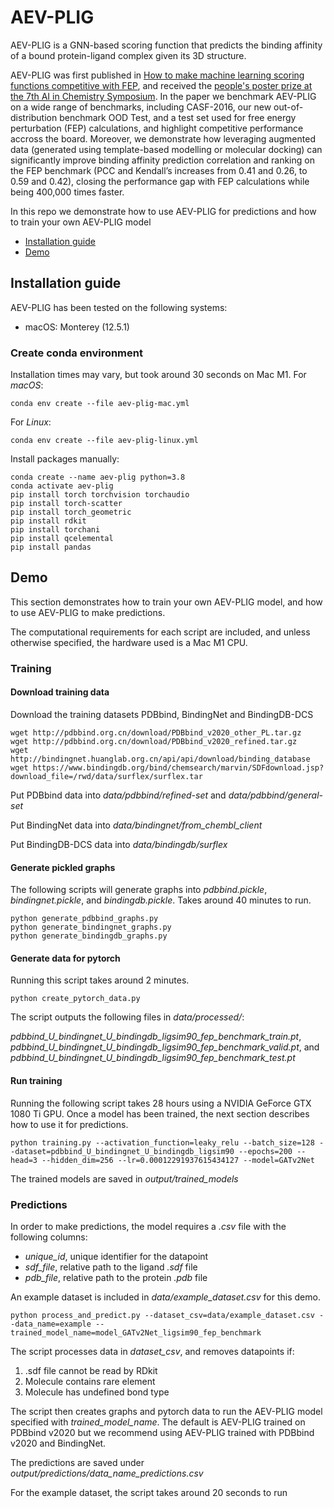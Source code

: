 # AEV-PLIG

AEV-PLIG is a GNN-based scoring function that predicts the binding affinity of a bound protein-ligand complex given its 3D structure. 

AEV-PLIG was first published in [How to make machine learning scoring functions competitive with FEP](https://chemrxiv.org/engage/chemrxiv/article-details/6675a38d5101a2ffa8274f62), and received the [people's poster prize at the 7th AI in Chemistry Symposium](https://www.stats.ox.ac.uk/news/isak-valsson-wins-poster-prize). In the paper we benchmark AEV-PLIG on a wide range of benchmarks, including CASF-2016, our new out-of-distribution benchmark OOD Test, and a test set used for free energy perturbation (FEP) calculations, and highlight competitive performance accross the board. Moreover, we demonstrate how leveraging augmented data (generated using template-based modelling or molecular docking) can significantly improve binding affinity prediction correlation and ranking on the FEP benchmark (PCC and Kendall’s increases from 0.41 and 0.26, to 0.59 and 0.42), closing the performance gap with FEP calculations while being 400,000 times faster.

In this repo we demonstrate how to use AEV-PLIG for predictions and how to train your own AEV-PLIG model

- [Installation guide](#installation-guide)
- [Demo](#demo)

## Installation guide
AEV-PLIG has been tested on the following systems:
+ macOS: Monterey (12.5.1)

### Create conda environment
Installation times may vary, but took around 30 seconds on Mac M1.
For *macOS*:
```
conda env create --file aev-plig-mac.yml
```
For *Linux*:
```
conda env create --file aev-plig-linux.yml
```
Install packages manually:
```
conda create --name aev-plig python=3.8
conda activate aev-plig
pip install torch torchvision torchaudio
pip install torch-scatter
pip install torch_geometric
pip install rdkit
pip install torchani
pip install qcelemental
pip install pandas
```

## Demo
This section demonstrates how to train your own AEV-PLIG model, and how to use AEV-PLIG to make predictions.

The computational requirements for each script are included, and unless otherwise specified, the hardware used is a Mac M1 CPU.

### Training

#### Download training data
Download the training datasets PDBbind, BindingNet and BindingDB-DCS
```
wget http://pdbbind.org.cn/download/PDBbind_v2020_other_PL.tar.gz
wget http://pdbbind.org.cn/download/PDBbind_v2020_refined.tar.gz
wget http://bindingnet.huanglab.org.cn/api/api/download/binding_database
wget https://www.bindingdb.org/bind/chemsearch/marvin/SDFdownload.jsp?download_file=/rwd/data/surflex/surflex.tar
```
Put PDBbind data into *data/pdbbind/refined-set* and *data/pdbbind/general-set*

Put BindingNet data into *data/bindingnet/from_chembl_client*

Put BindingDB-DCS data into *data/bindingdb/surflex*

#### Generate pickled graphs
The following scripts will generate graphs into *pdbbind.pickle*, *bindingnet.pickle*, and *bindingdb.pickle*. Takes around 40 minutes to run.
```
python generate_pdbbind_graphs.py
python generate_bindingnet_graphs.py
python generate_bindingdb_graphs.py
```

#### Generate data for pytorch
Running this script takes around 2 minutes.
```
python create_pytorch_data.py
```
The script outputs the following files in *data/processed/*:

*pdbbind_U_bindingnet_U_bindingdb_ligsim90_fep_benchmark_train.pt*, *pdbbind_U_bindingnet_U_bindingdb_ligsim90_fep_benchmark_valid.pt*, and *pdbbind_U_bindingnet_U_bindingdb_ligsim90_fep_benchmark_test.pt*

#### Run training
Running the following script takes 28 hours using a NVIDIA GeForce GTX 1080 Ti
GPU. Once a model has been trained, the next section describes how to use it for predictions.
```
python training.py --activation_function=leaky_relu --batch_size=128 --dataset=pdbbind_U_bindingnet_U_bindingdb_ligsim90 --epochs=200 --head=3 --hidden_dim=256 --lr=0.00012291937615434127 --model=GATv2Net
```
The trained models are saved in *output/trained_models*


### Predictions
In order to make predictions, the model requires a *.csv* file with the following columns:
- *unique_id*, unique identifier for the datapoint
- *sdf_file*, relative path to the ligand *.sdf* file
- *pdb_file*, relative path to the protein *.pdb* file

An example dataset is included in *data/example_dataset.csv* for this demo.

```
python process_and_predict.py --dataset_csv=data/example_dataset.csv --data_name=example --trained_model_name=model_GATv2Net_ligsim90_fep_benchmark
```
The script processes data in *dataset_csv*, and removes datapoints if:
1. .sdf file cannot be read by RDkit
2. Molecule contains rare element
3. Molecule has undefined bond type

The script then creates graphs and pytorch data to run the AEV-PLIG model specified with *trained_model_name*. The default is AEV-PLIG trained on PDBbind v2020 but we recommend using AEV-PLIG trained with PDBbind v2020 and BindingNet.

The predictions are saved under *output/predictions/data_name_predictions.csv*

For the example dataset, the script takes around 20 seconds to run